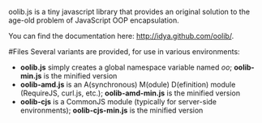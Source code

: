 oolib.js is a tiny javascript library that provides an original solution to the age-old problem of JavaScript OOP encapsulation.

You can find the documentation here: http://idya.github.com/oolib/.

#Files
Several variants are provided, for use in various environments:
  
* **oolib.js** simply creates a global namespace variable named *oo*; **oolib-min.js** is the minified version
* **oolib-amd.js** is an A(synchronous) M(odule) D(efinition) module (RequireJS, curl.js, etc.); **oolib-amd-min.js** is the minified version
* **oolib-cjs** is a CommonJS module (typically for server-side environments); **oolib-cjs-min.js** is the minified version
